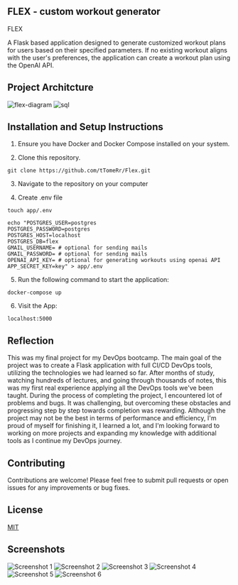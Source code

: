 ## FLEX - custom workout generator

FLEX

A Flask based application designed to generate customized workout plans for users based on their specified parameters.
If no existing workout aligns with the user's preferences, the application can create a workout plan using the OpenAI API.



## Project Architcture

![flex-diagram](https://github.com/tTomeRr/Flex/assets/129614080/e4611cb6-6e7a-4cf7-9a84-ba58c62671d1)
![sql](https://github.com/tTomeRr/Flex/assets/129614080/2f0f7b01-69f1-4cc6-bdb9-0df4424966ce)


## Installation and Setup Instructions

1. Ensure you have Docker and Docker Compose installed on your system. 

2. Clone this repository.
   
  `git clone https://github.com/tTomeRr/Flex.git`

3. Navigate to the repository on your computer

4. Create .env file

  `touch app/.env`
  ```
  echo "POSTGRES_USER=postgres
  POSTGRES_PASSWORD=postgres
  POSTGRES_HOST=localhost
  POSTGRES_DB=flex
  GMAIL_USERNAME= # optional for sending mails
  GMAIL_PASSWORD= # optional for sending mails
  OPENAI_API_KEY= # optional for generating workouts using openai API
  APP_SECRET_KEY=key" > app/.env
```


5. Run the following command to start the application:

`docker-compose up`  

6. Visit the App:

`localhost:5000`

## Reflection

This was my final project for my DevOps bootcamp. The main goal of the project was to create a Flask application with full CI/CD DevOps tools, utilizing the technologies we had learned so far.
After months of study, watching hundreds of lectures, and going through thousands of notes, this was my first real experience applying all the DevOps tools we've been taught.
During the process of completing the project, I encountered lot of problems and bugs. It was challenging, but overcoming these obstacles and progressing step by step towards completion was rewarding.
Although the project may not be the best in terms of performance and efficiency, I'm proud of myself for finishing it, I learned a lot,
and I'm looking forward to working on more projects and expanding my knowledge with additional tools as I continue my DevOps journey.

## Contributing

Contributions are welcome! Please feel free to submit pull requests or open issues for any improvements or bug fixes.


## License

[MIT](https://choosealicense.com/licenses/mit/)


## Screenshots
![Screenshot 1](https://github.com/tTomeRr/Flex/assets/129614080/ee9e5746-6ac4-4cad-9ea9-6ca602fd30f2)
![Screenshot 2](https://github.com/tTomeRr/Flex/assets/129614080/f591c817-3238-41f0-8728-65aa5b2ac304)
![Screenshot 3](https://github.com/tTomeRr/Flex/assets/129614080/9746f700-25a3-4308-8ee7-eccb3e7b90c1)
![Screenshot 4](https://github.com/tTomeRr/Flex/assets/129614080/8c066a39-a573-4ad8-b483-06fd37f76444)
![Screenshot 5](https://github.com/tTomeRr/Flex/assets/129614080/b53df931-bbd5-41ff-a08e-49c9253a9a0a)
![Screenshot 6](https://github.com/tTomeRr/Flex/assets/129614080/3965a814-62bb-45b8-977e-55d5423d211e)
